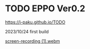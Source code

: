 # TODO EPPO Ver0.2
https://j-paku.github.io/TODO

2023/10/24 first build







[screen-recording (1).webm](https://github.com/J-paku/TODO/assets/127849015/0e0d2eb1-deed-436b-802f-1c96034ba6e5)
